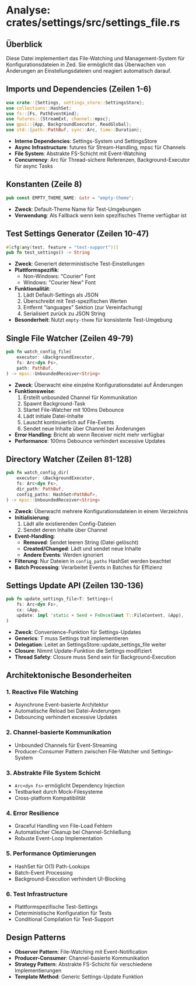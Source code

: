 # Analyse: crates/settings/src/settings_file.rs

## Überblick
Diese Datei implementiert das File-Watching und Management-System für Konfigurationsdateien in Zed. Sie ermöglicht das Überwachen von Änderungen an Einstellungsdateien und reagiert automatisch darauf.

## Imports und Dependencies (Zeilen 1-6)
```rust
use crate::{Settings, settings_store::SettingsStore};
use collections::HashSet;
use fs::{Fs, PathEventKind};
use futures::{StreamExt, channel::mpsc};
use gpui::{App, BackgroundExecutor, ReadGlobal};
use std::{path::PathBuf, sync::Arc, time::Duration};
```
- **Interne Dependencies**: Settings-System und SettingsStore
- **Async Infrastructure**: futures für Stream-Handling, mpsc für Channels
- **File System**: Abstrakte FS-Schicht mit Event-Watching
- **Concurrency**: Arc für Thread-sichere Referenzen, Background-Executor für async Tasks

## Konstanten (Zeile 8)
```rust
pub const EMPTY_THEME_NAME: &str = "empty-theme";
```
- **Zweck**: Default-Theme Name für Test-Umgebungen
- **Verwendung**: Als Fallback wenn kein spezifisches Theme verfügbar ist

## Test Settings Generator (Zeilen 10-47)
```rust
#[cfg(any(test, feature = "test-support"))]
pub fn test_settings() -> String
```
- **Zweck**: Generiert deterministische Test-Einstellungen
- **Plattformspezifik**:
  - Non-Windows: "Courier" Font
  - Windows: "Courier New" Font
- **Funktionalität**:
  1. Lädt Default-Settings als JSON
  2. Überschreibt mit Test-spezifischen Werten
  3. Entfernt "languages" Sektion (zur Vereinfachung)
  4. Serialisiert zurück zu JSON String
- **Besonderheit**: Nutzt `empty-theme` für konsistente Test-Umgebung

## Single File Watcher (Zeilen 49-79)
```rust
pub fn watch_config_file(
    executor: &BackgroundExecutor,
    fs: Arc<dyn Fs>,
    path: PathBuf,
) -> mpsc::UnboundedReceiver<String>
```
- **Zweck**: Überwacht eine einzelne Konfigurationsdatei auf Änderungen
- **Funktionsweise**:
  1. Erstellt unbounded Channel für Kommunikation
  2. Spawnt Background-Task
  3. Startet File-Watcher mit 100ms Debounce
  4. Lädt initiale Datei-Inhalte
  5. Lauscht kontinuierlich auf File-Events
  6. Sendet neue Inhalte über Channel bei Änderungen
- **Error Handling**: Bricht ab wenn Receiver nicht mehr verfügbar
- **Performance**: 100ms Debounce verhindert excessive Updates

## Directory Watcher (Zeilen 81-128)
```rust
pub fn watch_config_dir(
    executor: &BackgroundExecutor,
    fs: Arc<dyn Fs>,
    dir_path: PathBuf,
    config_paths: HashSet<PathBuf>,
) -> mpsc::UnboundedReceiver<String>
```
- **Zweck**: Überwacht mehrere Konfigurationsdateien in einem Verzeichnis
- **Initialisierung**:
  1. Lädt alle existierenden Config-Dateien
  2. Sendet deren Inhalte über Channel
- **Event-Handling**:
  - **Removed**: Sendet leeren String (Datei gelöscht)
  - **Created/Changed**: Lädt und sendet neue Inhalte
  - **Andere Events**: Werden ignoriert
- **Filterung**: Nur Dateien in `config_paths` HashSet werden beachtet
- **Batch Processing**: Verarbeitet Events in Batches für Effizienz

## Settings Update API (Zeilen 130-136)
```rust
pub fn update_settings_file<T: Settings>(
    fs: Arc<dyn Fs>,
    cx: &App,
    update: impl 'static + Send + FnOnce(&mut T::FileContent, &App),
)
```
- **Zweck**: Convenience-Funktion für Settings-Updates
- **Generics**: T muss Settings trait implementieren
- **Delegation**: Leitet an SettingsStore::update_settings_file weiter
- **Closure**: Nimmt Update-Funktion die Settings modifiziert
- **Thread Safety**: Closure muss Send sein für Background-Execution

## Architektonische Besonderheiten

### 1. **Reactive File Watching**
- Asynchrone Event-basierte Architektur
- Automatische Reload bei Datei-Änderungen
- Debouncing verhindert excessive Updates

### 2. **Channel-basierte Kommunikation**
- Unbounded Channels für Event-Streaming
- Producer-Consumer Pattern zwischen File-Watcher und Settings-System

### 3. **Abstrakte File System Schicht**
- `Arc<dyn Fs>` ermöglicht Dependency Injection
- Testbarkeit durch Mock-Filesysteme
- Cross-platform Kompatibilität

### 4. **Error Resilience**
- Graceful Handling von File-Load Fehlern
- Automatischer Cleanup bei Channel-Schließung
- Robuste Event-Loop Implementation

### 5. **Performance Optimierungen**
- HashSet für O(1) Path-Lookups
- Batch-Event Processing
- Background-Execution verhindert UI-Blocking

### 6. **Test Infrastructure**
- Plattformspezifische Test-Settings
- Deterministische Konfiguration für Tests
- Conditional Compilation für Test-Support

## Design Patterns
- **Observer Pattern**: File-Watching mit Event-Notification
- **Producer-Consumer**: Channel-basierte Kommunikation
- **Strategy Pattern**: Abstrakte FS-Schicht für verschiedene Implementierungen
- **Template Method**: Generic Settings-Update Funktion